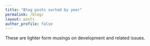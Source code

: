 ```yaml
---
title: "Blog posts sorted by year"
permalink: /blog/
layout: posts
author_profile: false
---
```


These are lighter form musings on development and related issues.